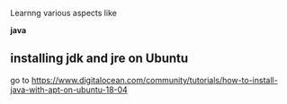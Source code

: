 Learnng various aspects like

**java**

## installing jdk and jre on Ubuntu ##
go to https://www.digitalocean.com/community/tutorials/how-to-install-java-with-apt-on-ubuntu-18-04
